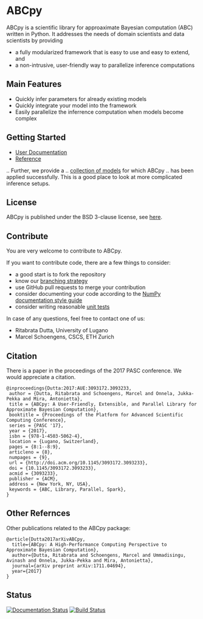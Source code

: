 # ABCpy 

ABCpy is a scientific library for approaximate Bayesian computation (ABC)
written in Python. It addresses the needs of domain scientists and data
scientists by providing

* a fully modularized framework that is easy to use and easy to extend, and
* a non-intrusive, user-friendly way to parallelize inference computations

## Main Features

* Quickly infer parameters for already existing models
* Quickly integrate your model into the framework
* Easily parallelize the inferrence computation when models become complex

## Getting Started
* [User Documentation](http://abcpy.readthedocs.io/en/latest/README.html)
* [Reference](http://abcpy.readthedocs.io/en/latest/abcpy.html)

.. Further, we provide a
.. [collection of models](https://github.com/eth-cscs/abcpy-models) for which ABCpy
.. has been applied successfully. This is a good place to look at more complicated inference setups.

## License
ABCpy is published under the BSD 3-clause license, see [here](LICENSE).

## Contribute
You are very welcome to contribute to ABCpy. 

If you want to contribute code, there are a few things to consider:
* a good start is to fork the repository
* know our [branching strategy](http://nvie.com/posts/a-successful-git-branching-model/)
* use GitHub pull requests to merge your contribution
* consider documenting your code according to the [NumPy documentation style guide](https://github.com/numpy/numpy/blob/master/doc/HOWTO_DOCUMENT.rst.txt)
* consider writing reasonable [unit tests](https://docs.python.org/3.5/library/unittest.html)


In case of any questions, feel free to contact one of us:
* Ritabrata Dutta, University of Lugano
* Marcel Schoengens, CSCS, ETH Zurich

## Citation

There is a paper in the proceedings of the 2017 PASC conference. We would appreciate a citation. 

```
@inproceedings{Dutta:2017:AUE:3093172.3093233,
 author = {Dutta, Ritabrata and Schoengens, Marcel and Onnela, Jukka-Pekka and Mira, Antonietta},
 title = {ABCpy: A User-Friendly, Extensible, and Parallel Library for Approximate Bayesian Computation},
 booktitle = {Proceedings of the Platform for Advanced Scientific Computing Conference},
 series = {PASC '17},
 year = {2017},
 isbn = {978-1-4503-5062-4},
 location = {Lugano, Switzerland},
 pages = {8:1--8:9},
 articleno = {8},
 numpages = {9},
 url = {http://doi.acm.org/10.1145/3093172.3093233},
 doi = {10.1145/3093172.3093233},
 acmid = {3093233},
 publisher = {ACM},
 address = {New York, NY, USA},
 keywords = {ABC, Library, Parallel, Spark},
} 
```

## Other Refernces

Other publications related to the ABCpy package:

```
@article{Dutta2017arXivABCpy,
  title={ABCpy: A High-Performance Computing Perspective to Approximate Bayesian Computation},
  author={Dutta, Ritabrata and Schoengens, Marcel and Ummadisingu, Avinash and Onnela, Jukka-Pekka and Mira, Antonietta},
  journal={arXiv preprint arXiv:1711.04694},
  year={2017}
}
```

## Status
[![Documentation Status](https://readthedocs.org/projects/abcpy/badge/?version=latest)](http://abcpy.readthedocs.io/en/latest/?badge=latest)
[![Build Status](https://travis-ci.org/eth-cscs/abcpy.svg?branch=master)](https://travis-ci.org/eth-cscs/abcpy)
